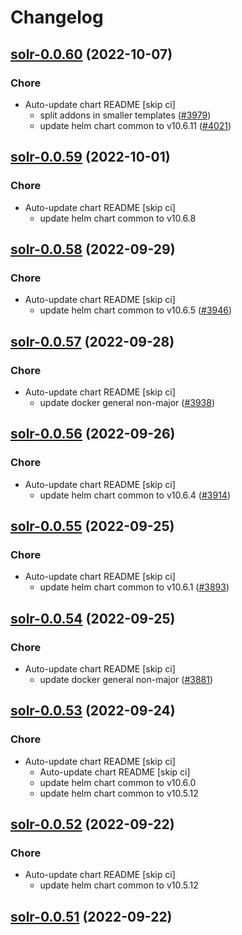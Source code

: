 # Changelog



## [solr-0.0.60](https://github.com/truecharts/charts/compare/solr-0.0.59...solr-0.0.60) (2022-10-07)

### Chore

- Auto-update chart README [skip ci]
  - split addons in smaller templates ([#3979](https://github.com/truecharts/charts/issues/3979))
  - update helm chart common to v10.6.11 ([#4021](https://github.com/truecharts/charts/issues/4021))




## [solr-0.0.59](https://github.com/truecharts/charts/compare/solr-0.0.58...solr-0.0.59) (2022-10-01)

### Chore

- Auto-update chart README [skip ci]
  - update helm chart common to v10.6.8




## [solr-0.0.58](https://github.com/truecharts/charts/compare/solr-0.0.57...solr-0.0.58) (2022-09-29)

### Chore

- Auto-update chart README [skip ci]
  - update helm chart common to v10.6.5 ([#3946](https://github.com/truecharts/charts/issues/3946))




## [solr-0.0.57](https://github.com/truecharts/charts/compare/solr-0.0.56...solr-0.0.57) (2022-09-28)

### Chore

- Auto-update chart README [skip ci]
  - update docker general non-major ([#3938](https://github.com/truecharts/charts/issues/3938))




## [solr-0.0.56](https://github.com/truecharts/charts/compare/solr-0.0.55...solr-0.0.56) (2022-09-26)

### Chore

- Auto-update chart README [skip ci]
  - update helm chart common to v10.6.4 ([#3914](https://github.com/truecharts/charts/issues/3914))




## [solr-0.0.55](https://github.com/truecharts/charts/compare/solr-0.0.54...solr-0.0.55) (2022-09-25)

### Chore

- Auto-update chart README [skip ci]
  - update helm chart common to v10.6.1 ([#3893](https://github.com/truecharts/charts/issues/3893))




## [solr-0.0.54](https://github.com/truecharts/charts/compare/solr-0.0.53...solr-0.0.54) (2022-09-25)

### Chore

- Auto-update chart README [skip ci]
  - update docker general non-major ([#3881](https://github.com/truecharts/charts/issues/3881))




## [solr-0.0.53](https://github.com/truecharts/charts/compare/solr-0.0.51...solr-0.0.53) (2022-09-24)

### Chore

- Auto-update chart README [skip ci]
  - Auto-update chart README [skip ci]
  - update helm chart common to v10.6.0
  - update helm chart common to v10.5.12




## [solr-0.0.52](https://github.com/truecharts/charts/compare/solr-0.0.51...solr-0.0.52) (2022-09-22)

### Chore

- Auto-update chart README [skip ci]
  - update helm chart common to v10.5.12




## [solr-0.0.51](https://github.com/truecharts/charts/compare/solr-0.0.48...solr-0.0.51) (2022-09-22)

